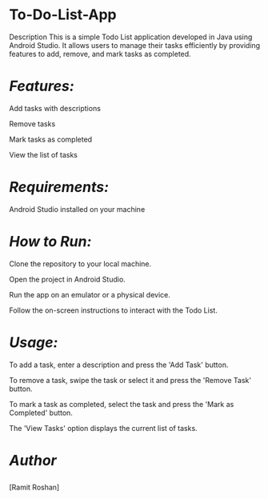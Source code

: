 # To-Do-List-App

Description
This is a simple Todo List application developed in Java using Android Studio. It allows users to manage their tasks efficiently by providing features to add, remove, and mark tasks as completed.

# *Features:*
 
Add tasks with descriptions<p>
Remove tasks <p>
Mark tasks as completed <p>
View the list of tasks <p>

# *Requirements:*
Android Studio installed on your machine<p>

# *How to Run:*
Clone the repository to your local machine.<p>
Open the project in Android Studio.<p>
Run the app on an emulator or a physical device.<p>
Follow the on-screen instructions to interact with the Todo List.<p>

# *Usage:*
To add a task, enter a description and press the 'Add Task' button.<p>
To remove a task, swipe the task or select it and press the 'Remove Task' button.<p>
To mark a task as completed, select the task and press the 'Mark as Completed' button.<p>
The 'View Tasks' option displays the current list of tasks.<p>
 
 
# *Author*<p>
[Ramit Roshan]
